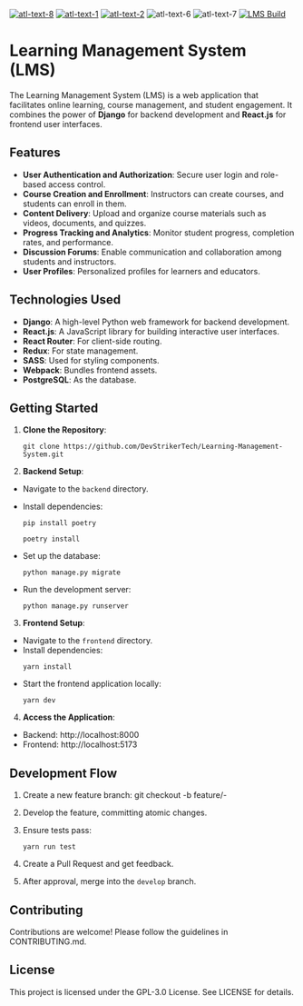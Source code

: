 [![atl-text-8](https://img.shields.io/badge/Version-4.2.7-blueviolet?logo=Django&style=flat)](https://www.djangoproject.com/) [![atl-text-1](https://img.shields.io/badge/Version-18-blue?logo=React&style=flat)](https://react.dev/) [![atl-text-2](https://img.shields.io/badge/Version-3.10-red?logo=Python&style=flat)](https://www.python.org/) ![atl-text-6](https://img.shields.io/badge/license-GPL-lightgrey) ![atl-text-7](https://img.shields.io/badge/coverage-83-green) [![LMS Build](https://github.com/DevStrikerTech/Learning-Management-System/actions/workflows/build.yml/badge.svg)](https://github.com/DevStrikerTech/Learning-Management-System/actions/workflows/build.yml)

# Learning Management System (LMS)

The Learning Management System (LMS) is a web application that facilitates online learning, course management, and student engagement. It combines the power of **Django** for backend development and **React.js** for frontend user interfaces.

## Features

- **User Authentication and Authorization**: Secure user login and role-based access control.
- **Course Creation and Enrollment**: Instructors can create courses, and students can enroll in them.
- **Content Delivery**: Upload and organize course materials such as videos, documents, and quizzes.
- **Progress Tracking and Analytics**: Monitor student progress, completion rates, and performance.
- **Discussion Forums**: Enable communication and collaboration among students and instructors.
- **User Profiles**: Personalized profiles for learners and educators.

## Technologies Used

- **Django**: A high-level Python web framework for backend development.
- **React.js**: A JavaScript library for building interactive user interfaces.
- **React Router**: For client-side routing.
- **Redux**: For state management.
- **SASS**: Used for styling components.
- **Webpack**: Bundles frontend assets.
- **PostgreSQL**: As the database.

## Getting Started

1. **Clone the Repository**:

   ```
   git clone https://github.com/DevStrikerTech/Learning-Management-System.git
   ```

2. **Backend Setup**:

- Navigate to the `backend` directory.
- Install dependencies:

  ```
  pip install poetry

  poetry install
  ```

- Set up the database:
  ```
  python manage.py migrate
  ```
- Run the development server:
  ```
  python manage.py runserver
  ```

3. **Frontend Setup**:

- Navigate to the `frontend` directory.
- Install dependencies:
  ```
  yarn install
  ```
- Start the frontend application locally:
  ```
  yarn dev
  ```

4. **Access the Application**:

- Backend: http://localhost:8000
- Frontend: http://localhost:5173

## Development Flow

1. Create a new feature branch:
   git checkout -b feature/<issue-number>-<short-description>

2. Develop the feature, committing atomic changes.

3. Ensure tests pass:

   ```
   yarn run test
   ```

4. Create a Pull Request and get feedback.

5. After approval, merge into the `develop` branch.

## Contributing

Contributions are welcome! Please follow the guidelines in CONTRIBUTING.md.

## License

This project is licensed under the GPL-3.0 License. See LICENSE for details.
